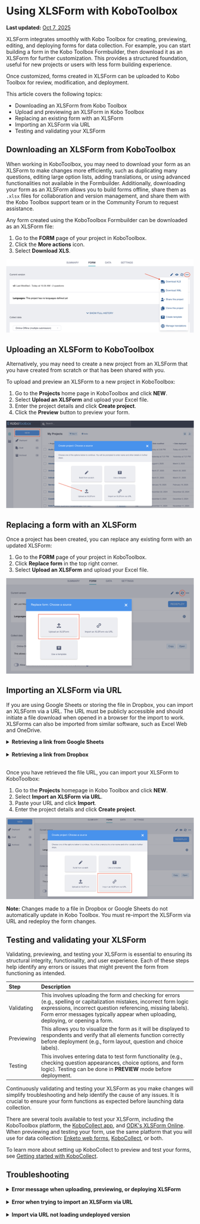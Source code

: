 # Using XLSForm with KoboToolbox
**Last updated:** <a href="https://github.com/kobotoolbox/docs/blob/a4227085bc495cc72c9380430577b0e092d101bb/source/xlsform_with_kobotoolbox.md" class="reference">Oct 7, 2025</a>

XLSForm integrates smoothly with Kobo Toolbox for creating, previewing,
editing, and deploying forms for data collection. For example, you can start
building a form in the Kobo Toolbox Formbuilder, then download it as an
XLSForm for further customization. This provides a structured foundation,
useful for new projects or users with less form building experience.

Once customized, forms created in XLSForm can be uploaded to Kobo Toolbox
for review, modification, and deployment.

This article covers the following topics:
-   Downloading an XLSForm from Kobo Toolbox
-   Upload and previewing an XLSForm in Kobo Toolbox
-   Replacing an existing form with an XLSForm
-   Importing an XLSForm via URL
-   Testing and validating your XLSForm

## Downloading an XLSForm from KoboToolbox

When working in KoboToolbox, you may need to download your form as an
XLSForm to make changes more efficiently, such as duplicating many
questions, editing large option lists, adding translations, or using advanced
functionalities not available in the Formbuilder. Additionally, downloading your
form as an XLSForm allows you to build forms offline, share them as `.xlsx`
files for collaboration and version management, and share them with the
Kobo Toolbox support team or in the Community Forum to request assistance. 

Any form created using the KoboToolbox Formbuilder can be downloaded as
an XLSForm file:

1.  Go to the **FORM** page of your project in KoboToolbox.
2.  Click the <i class="k-icon k-icon-more"></i> **More actions** icon.
3.  Select <i class="k-icon k-icon-xls-file"></i> **Download XLS**.

![Download XLS menu](images/xlsform_with_kobotoolbox/download_xls.png)

## Uploading an XLSForm to KoboToolbox
Alternatively, you may need to create a new project from an XLSForm that you
have created from scratch or that has been shared with you.

To upload and preview an XLSForm to a new project in KoboToolbox:

1.  Go to the **Projects** home page in KoboToolbox and click **NEW**.
2.  Select **Upload an XLSForm** and upload your Excel file.
3.  Enter the project details and click **Create project**.
4.  Click the <i class="k-icon k-icon-view"></i> **Preview** button to preview
    your form.

![Upload XLSForm dialog](images/xlsform_with_kobotoolbox/upload_xls.png)

## Replacing a form with an XLSForm
Once a project has been created, you can replace any existing form with an
updated XLSForm:

1.  Go to the **FORM** page of your project in KoboToolbox.
2.  Click <i class="k-icon k-icon-replace"></i> **Replace form** in the top right
    corner.
3.  Select **Upload an XLSForm** and upload your Excel file.

![Replace form source dialog](images/xlsform_with_kobotoolbox/replace_form.png)

## Importing an XLSForm via URL
If you are using Google Sheets or storing the file in Dropbox, you can import
an XLSForm via a URL. The URL must be publicly accessible and should
initiate a file download when opened in a browser for the import to work.
XLSForms can also be imported from similar software, such as Excel Web and
OneDrive.

<details><summary><strong>Retrieving a link from Google Sheets</strong></summary>

To obtain the correct URL for a Google Sheets spreadsheet:

1.  Click on **File > Share > Publish to the Web**.
2.  Under the **Web Page** dropdown menu, select **Microsoft Excel (.xlsx)**. Keep
    **Entire Document** selected in the first dropdown.
3.  Click **Publish**.
4.  Copy the resulting document link.

<p class="note"> 
For more information, see <a href="https://support.google.com/docs/answer/183965?hl=en&co=GENIE.Platform%3DDesktop">Google Sheets documentation</a>.
</p>

</details>

<br>

<details><summary><strong>Retrieving a link from Dropbox</strong></summary>
    
To obtain the correct URL for a spreadsheet stored in Dropbox:

1.  Copy the file link in Dropbox by clicking on <i class="k-icon k-icon-link"></i> **Copy link**.
2.  At the end of the link, replace the suffix ``dl=0`` with ``dl=1``. This will be the
    URL to import into Kobo Toolbox.
    
</details>

<br>

Once you have retrieved the file URL, you can import your XLSForm to
KoboToolbox:

1.  Go to the **Projects** homepage in Kobo Toolbox and click **NEW**.
2.  Select **Import an XLSForm via URL**.
3.  Paste your URL and click **Import**.
4.  Enter the project details and click **Create project**.

![Import XLSForm via URL dialog](images/xlsform_with_kobotoolbox/import_via_url.png)

<p class="note">
    <b>Note:</b> Changes made to a file in Dropbox or Google Sheets do not
    automatically update in Kobo Toolbox. You must re-import the XLSForm via
    URL and redeploy the form changes.
</p>

## Testing and validating your XLSForm
Validating, previewing, and testing your XLSForm is essential to ensuring its
structural integrity, functionality, and user experience. Each of these steps
help identify any errors or issues that might prevent the form from functioning
as intended.

| Step | Description |
| :--- | :--- |
| Validating | This involves uploading the form and checking for errors (e.g., spelling or capitalization mistakes, incorrect form logic expressions, incorrect question referencing, missing labels). Form error messages typically appear when uploading, deploying, or opening a form. |
| Previewing | This allows you to visualize the form as it will be displayed to respondents and verify that all elements function correctly before deployment (e.g., form layout, question and choice labels). |
| Testing | This involves entering data to test form functionality (e.g., checking question appearances, choice options, and form logic). Testing can be done in **PREVIEW** mode before deployment. |

Continuously validating and testing your XLSForm as you make changes will
simplify troubleshooting and help identify the cause of any issues. It is crucial
to ensure your form functions as expected before launching data collection.

There are several tools available to test your XLSForm, including the KoboToolbox platform, the [KoboCollect app](https://play.google.com/store/apps/details?id=org.koboc.collect.android), and [ODK's XLSForm Online](https://getodk.org/xlsform/). When
previewing and testing your form, use the same platform that you will use for
data collection: [Enketo web forms](https://support.kobotoolbox.org/enketo.html), [KoboCollect](https://support.kobotoolbox.org/kobocollect_on_android_latest.html), or both.

<p class="note">
To learn more about setting up KoboCollect to preview and test your forms, see
<a href="https://support.kobotoolbox.org/kobocollect_on_android_latest.html">Getting started with KoboCollect</a>.
</p>

## Troubleshooting

<details>
<summary><strong>Error message when uploading, previewing, or deploying XLSForm</strong></summary>
    
If your XLSForm contains an error, an error message will appear, usually
indicating the exact row, question, or expression where the issue is located. After
correcting the error in your spreadsheet, you will need to upload the file again.


| **Common error messages** | **Common explanation** |
| :--- | :--- |
| `The survey sheet is either empty or missing important column headers.` | Mandatory column headers are missing or misspelled. |
| `The survey element named 'name' has no label or hint.` | One of the questions in your form is missing a question label. |
| `FormLogicError: Could not evaluate: [expression], message: The string did not match the expected pattern.` | A form logic expression contains errors, such as incorrect question referencing syntax or a missing parenthesis. |
| `unable to deploy ODK Validate Errors: >> XForm is invalid` | A form logic expression contains errors, such as incorrect question referencing syntax or a missing parenthesis. |
| `There has been a problem trying to replace ${question with the XPath to the survey element named 'question'. There is no survey element with this name.` | You are referring to a question in your form that does not exist or is misspelled. Ensure you are using the **exact** question name in your form logic expressions. |
| `list_name` | The option list for a question has not been defined, or there is a typo in the `list_name`. |
| `Choice names must be unique for each choice list. If this is intentional, use the setting 'allow_choice_duplicates'.` | Duplicate choice names have been used within the same list of options. Remove the duplicated choice name(s), or allow choice duplicates in your <a href="https://support.kobotoolbox.org/form_settings_xls.html">form settings</a>. |
| `Unmatched begin statement: group (group)` | Question group is missing its corresponding `end_group` row. |
| `Can't find external_file.csv` | An <a href="https://support.kobotoolbox.org/pull_data_kobotoolbox.html">external attachment</a> linked to your form (e.g., when using `pulldata()` ) has not been uploaded to KoboToolbox. |
| `Can't find survey.xml` | <a href="https://support.kobotoolbox.org/dynamic_data_attachment.html">Dynamic data attachments</a> have not been properly set up in your project settings. |
</details>

<br>

<details>
<summary><strong>Error when trying to import an XLSForm via URL</strong></summary>
<br>
Check that the URL you are using is correct. When loaded into a browser, the URL should initiate a file download, not open a webpage.
</details>

<br>

<details>
<summary><strong>Import via URL not loading undeployed version</strong></summary>
<br>
If you imported a link and are not seeing the new form version, refresh your browser.
</details>
